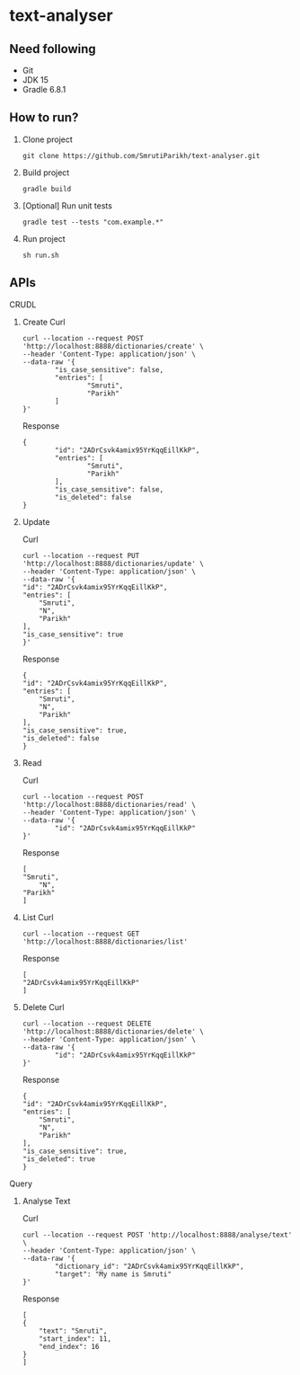 # text-analyser

## Need following
- Git
- JDK 15
- Gradle 6.8.1 

## How to run?
1. Clone project
	````
	git clone https://github.com/SmrutiParikh/text-analyser.git
	````
2. Build project
	````
	gradle build
	````
3. [Optional] Run unit tests
	````
	gradle test --tests "com.example.*"   
	````
4. Run project
	````
	sh run.sh   
	````

## APIs

CRUDL
1. Create
	Curl
	````
	curl --location --request POST 'http://localhost:8888/dictionaries/create' \
	--header 'Content-Type: application/json' \
	--data-raw '{
			"is_case_sensitive": false,
			"entries": [
					"Smruti",
					"Parikh"
			]
	}'
	````

	Response
	````
	{
			"id": "2ADrCsvk4amix95YrKqqEillKkP",
			"entries": [
					"Smruti",
					"Parikh"
			],
			"is_case_sensitive": false,
			"is_deleted": false
	}
	````

2. Update
	
	Curl
	````
	curl --location --request PUT 'http://localhost:8888/dictionaries/update' \
	--header 'Content-Type: application/json' \
	--data-raw '{
    "id": "2ADrCsvk4amix95YrKqqEillKkP",
    "entries": [
        "Smruti",
        "N",
        "Parikh"
    ],
    "is_case_sensitive": true
	}'
	````
	
	Response
	````
	{
    "id": "2ADrCsvk4amix95YrKqqEillKkP",
    "entries": [
        "Smruti",
        "N",
        "Parikh"
    ],
    "is_case_sensitive": true,
    "is_deleted": false
	}
	````
	
3. Read

	Curl
	````
	curl --location --request POST 'http://localhost:8888/dictionaries/read' \
	--header 'Content-Type: application/json' \
	--data-raw '{
			"id": "2ADrCsvk4amix95YrKqqEillKkP"
	}'
	````
	
	Response
	````
	[
    "Smruti",
		"N",
    "Parikh"
	]
	````

4. List
	Curl
	````
	curl --location --request GET 'http://localhost:8888/dictionaries/list'
	````
	
	Response
	````
	[
    "2ADrCsvk4amix95YrKqqEillKkP"
	]
	````

5. Delete
	Curl
	````
	curl --location --request DELETE 'http://localhost:8888/dictionaries/delete' \
	--header 'Content-Type: application/json' \
	--data-raw '{
			"id": "2ADrCsvk4amix95YrKqqEillKkP"
	}'
	````
	
	Response
	````
	{
    "id": "2ADrCsvk4amix95YrKqqEillKkP",
    "entries": [
        "Smruti",
        "N",
        "Parikh"
    ],
    "is_case_sensitive": true,
    "is_deleted": true
	}
	````

Query
1. Analyse Text

	Curl
	````
	curl --location --request POST 'http://localhost:8888/analyse/text' \
	--header 'Content-Type: application/json' \
	--data-raw '{
			"dictionary_id": "2ADrCsvk4amix95YrKqqEillKkP",
			"target": "My name is Smruti"
	}'
	````
	
	Response
	````
	[
    {
        "text": "Smruti",
        "start_index": 11,
        "end_index": 16
    }
	]
	````
